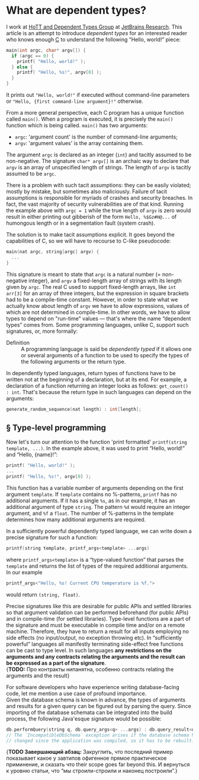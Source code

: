 What are dependent types?
=========================

I work at [HoTT and Dependent Types Group](https://research.jetbrains.org/groups/group-for-dependent-types-and-hott) at [JetBrains Research](https://research.jetbrains.org/). This article is an attempt to introduce _dependent types_ for an interested reader who knows enough [C](https://en.wikipedia.org/wiki/C_(programming_language)) to understand the following “Hello, world!” piece:

```c
main(int argc, char* argv[]) {
  if (argc == 0) {
    printf( "Hello, world!" ); 
  } else {
    printf( "Hello, %s!", argv[0] );
  }
}
```
It prints out `"Hello, world!"` if executed without command-line parameters or `"Hello, {first command-line argument}!"` otherwise.

From a more general perspective, each C program has a unique function called `main()`. When a program is executed, it is precisely the `main()` function which is being called. `main()` has two arguments:
* `argc`: 'argument count' is the number of command-line arguments; 
* `argv`: 'argument values' is the array containing them.

The argument `argc` is declared as an integer (`int`) and tacitly assumed to be non-negative. The signature `char* argv[]` is an archaic way to declare that `argv` is an array of unspecified length of strings. The length of `argv` is tacitly assumed to be `argc`.

There is a problem with such tacit assumptions: they can be easily violated; mostly by mistake, but sometimes also maliciously. Failure of tacit assumptions is responsible for myriads of crashes and security breaches. In fact, the vast majority of security vulnerabilities are of that kind. Running the example above with `argc = 1` while the true length of `argv` is zero would result in either printing out gibberish of the form `Hello, %$Gz#H@...` of humongous length or in a segmentation fault (system crash).

The solution is to make tacit assumptions explicit. It goes beyond the capabilities of C, so we will have to recourse to C-like pseudocode:
```cpp
main(nat argc, string[argc] argv) {
  ...
}
```

This signature is meant to state that `argc` is a natural number (= non-negative integer), and `argv` a fixed-length array of strings with its length given by `argc`. The real C used to support fixed-length arrays, like `int arr[3]` for an array of three integers, but the expression in square brackets had to be a compile-time constant. However, in order to state what we actually know about length of `argv` we have to allow expressions, values of which are not determined in compile-time. In other words, we have to allow types to depend on "run-time" values — that's where the name “dependent types” comes from. Some programming languages, unlike C, support such signatures, or, more formally:

<dl><dt>Definition</dt>
  <dd>A programming language is said be <i>dependently typed</i> if it allows one or several arguments of a function to be used to specify the types of the following arguments or the return type.</dd>
</dl>

In dependently typed languages, return types of functions have to be written not at the beginning of a declaration, but at its end. For example, a declaration of a function returning an integer looks as follows: `get_count() : int`. That's because the return type in such languages can depend on the arguments:
```c
generate_random_sequence(nat length) : int[length];
```

§ Type-level programming
------------------------

Now let's turn our attention to the function 'print formatted' `printf(string template, ...)`. In the example above, it was used to print “Hello, world!” and “Hello, {name}!”:
```c
printf( "Hello, world!" ); 
...
printf( "Hello, %s!", argv[0] );
```

This function has a variable number of arguments depending on the first argument `template`. If `template` contains no %-patterns, `printf` has no additional arguments. If it has a single `%s`, as in our example, it has an additional argument of type `string`. The pattern `%d` would require an integer argument, and `%f` a `float`. The number of %-patterns in the template determines how many additional arguments are required.

In a sufficiently powerful dependently typed language, we can write down a precise signature for such a function:
```c
printf(string template, printf_args<template> ...args)
```

where `printf_args<template>` is a “type-valued function” that parses the `template` and returns the list of types of the required additional arguments. In our example
```cpp
printf_args<"Hello, %s! Current CPU temperature is %f.">
```
would return `(string, float)`.

Precise signatures like this are desirable for public APIs and settled libraries so that argument validation can be performed beforehand (for public APIs) and in compile-time (for settled libraries). Type-level functions are a part of the signature and must be executable in compile time and/or on a remote machine. Therefore, they have to return a result for all inputs employing no side effects (no input/output, no exception throwing etc). In “sufficiently powerful” languages all manifestly terminating side-effect free functions can be cast to type level. In such languages **any restrictions on the arguments and any contracts relating the arguments and the result can be expressed as a part of the signature**.   
{**TODO:** Про контракты нипанятна, особенно contracts relating the arguments and the result}

For software developers who have experience writing database-facing code, let me mention a use case of profound importance.  
Given the database schema is known in advance, the types of arguments and results for a given query can be figured out by parsing the query. Since importing of the database schemata can be integrated into the build process, the following Java'esque signature would be possible:
```Kotlin
db.performQuery(string q, db.query_args<q> ...args) : db.query_result<q> throws IncompatibleDbSchemaException
// The `IncompatibleDbSchema` exception arises if the database schema has
// changed since the application was compiled, so it has to be rebuilt.
```

{**TODO Завершающий абзац:** Закруглить, что последний пример показывает какое у завтипов офигенное прямое практическое приминение, и сказать что their scope goes far beyond this. И вернуться к уровню статьи, что “мы строили-строили и наконец построили”.}
